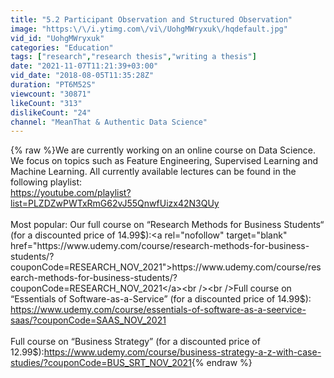 ```yaml
---
title: "5.2 Participant Observation and Structured Observation"
image: "https:\/\/i.ytimg.com\/vi\/UohgMWryxuk\/hqdefault.jpg"
vid_id: "UohgMWryxuk"
categories: "Education"
tags: ["research","research thesis","writing a thesis"]
date: "2021-11-07T11:21:39+03:00"
vid_date: "2018-08-05T11:35:28Z"
duration: "PT6M52S"
viewcount: "30871"
likeCount: "313"
dislikeCount: "24"
channel: "MeanThat & Authentic Data Science"
---
```

{% raw %}We are currently working on an online course on Data Science. We focus on topics such as Feature Engineering, Supervised Learning and Machine Learning. All currently available lectures can be found in the following playlist:<br /> <a rel="nofollow" target="blank" href="https://youtube.com/playlist?list=PLZDZwPWTxRmG62vJ55QnwfUizx42N3QUy">https://youtube.com/playlist?list=PLZDZwPWTxRmG62vJ55QnwfUizx42N3QUy</a><br /><br />Most popular: Our full course on “Research Methods for Business Students“ (for a discounted price of 14.99$):<a rel="nofollow" target="blank" href="https://www.udemy.com/course/research-methods-for-business-students/?couponCode=RESEARCH_NOV_2021">https://www.udemy.com/course/research-methods-for-business-students/?couponCode=RESEARCH_NOV_2021</a><br /><br />Full course on “Essentials of Software-as-a-Service” (for a discounted price of 14.99$):<br /><a rel="nofollow" target="blank" href="https://www.udemy.com/course/essentials-of-software-as-a-seervice-saas/?couponCode=SAAS_NOV_2021">https://www.udemy.com/course/essentials-of-software-as-a-seervice-saas/?couponCode=SAAS_NOV_2021</a><br /><br />Full course on “Business Strategy” (for a discounted price of 12.99$):<a rel="nofollow" target="blank" href="https://www.udemy.com/course/business-strategy-a-z-with-case-studies/?couponCode=BUS_SRT_NOV_2021">https://www.udemy.com/course/business-strategy-a-z-with-case-studies/?couponCode=BUS_SRT_NOV_2021</a>{% endraw %}
